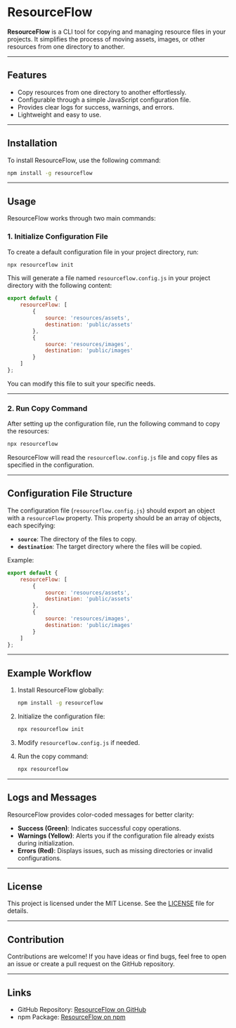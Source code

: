 # ResourceFlow

**ResourceFlow** is a CLI tool for copying and managing resource files in your projects. It simplifies the process of moving assets, images, or other resources from one directory to another.

---

## Features

- Copy resources from one directory to another effortlessly.
- Configurable through a simple JavaScript configuration file.
- Provides clear logs for success, warnings, and errors.
- Lightweight and easy to use.

---

## Installation

To install ResourceFlow, use the following command:

```bash
npm install -g resourceflow
```

---

## Usage

ResourceFlow works through two main commands:

### 1. Initialize Configuration File

To create a default configuration file in your project directory, run:

```bash
npx resourceflow init
```

This will generate a file named `resourceflow.config.js` in your project directory with the following content:

```javascript
export default {
    resourceFlow: [
        {
            source: 'resources/assets',
            destination: 'public/assets'
        },
        {
            source: 'resources/images',
            destination: 'public/images'
        }
    ]
};
```

You can modify this file to suit your specific needs.

---

### 2. Run Copy Command

After setting up the configuration file, run the following command to copy the resources:

```bash
npx resourceflow
```

ResourceFlow will read the `resourceflow.config.js` file and copy files as specified in the configuration.

---

## Configuration File Structure

The configuration file (`resourceflow.config.js`) should export an object with a `resourceFlow` property. This property should be an array of objects, each specifying:

- **`source`**: The directory of the files to copy.
- **`destination`**: The target directory where the files will be copied.

Example:

```javascript
export default {
    resourceFlow: [
        {
            source: 'resources/assets',
            destination: 'public/assets'
        },
        {
            source: 'resources/images',
            destination: 'public/images'
        }
    ]
};
```

---

## Example Workflow

1. Install ResourceFlow globally:
   ```bash
   npm install -g resourceflow
   ```

2. Initialize the configuration file:
   ```bash
   npx resourceflow init
   ```

3. Modify `resourceflow.config.js` if needed.

4. Run the copy command:
   ```bash
   npx resourceflow
   ```

---

## Logs and Messages

ResourceFlow provides color-coded messages for better clarity:

- **Success (Green)**: Indicates successful copy operations.
- **Warnings (Yellow)**: Alerts you if the configuration file already exists during initialization.
- **Errors (Red)**: Displays issues, such as missing directories or invalid configurations.

---

## License

This project is licensed under the MIT License. See the [LICENSE](./LICENSE) file for details.

---

## Contribution

Contributions are welcome! If you have ideas or find bugs, feel free to open an issue or create a pull request on the GitHub repository.

---

## Links

- GitHub Repository: [ResourceFlow on GitHub](https://github.com/kenangundogan/resourceflow)
- npm Package: [ResourceFlow on npm](https://www.npmjs.com/package/resourceflow)
